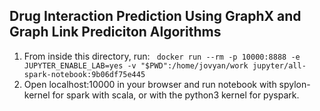 ## Drug Interaction Prediction Using GraphX and Graph Link Prediciton Algorithms 

1. From inside this directory, run: ` docker run --rm -p 10000:8888 -e JUPYTER_ENABLE_LAB=yes -v "$PWD":/home/jovyan/work jupyter/all-spark-notebook:9b06df75e445`
2. Open localhost:10000 in your browser and run notebook with spylon-kernel for spark with scala, or with the python3 kernel for pyspark.